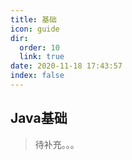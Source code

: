```yaml
---
title: 基础
icon: guide
dir:
  order: 10
  link: true
date: 2020-11-18 17:43:57
index: false
---
```





## Java基础

> 待补充。。。

